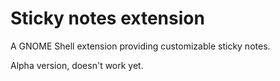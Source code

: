 # Sticky notes extension
A GNOME Shell extension providing customizable sticky notes.

Alpha version, doesn't work yet.

